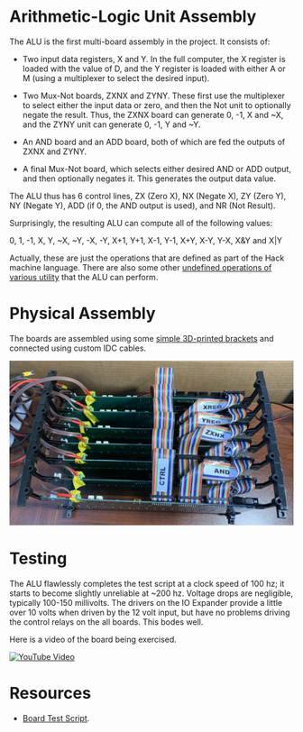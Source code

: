 # Arithmetic-Logic Unit Assembly

The ALU is the first multi-board assembly in the project. It consists of:

* Two input data registers, X and Y. In the full computer, the X register is loaded with the value of D,
and the Y register is loaded with either A or M (using a multiplexer to select the desired input).

* Two Mux-Not boards, ZXNX and ZYNY. These first use the multiplexer to select either the input data or zero,
and then the Not unit to optionally negate the result. Thus, the ZXNX board can generate 0, -1, X and ~X,
and the ZYNY unit can generate 0, -1, Y and ~Y.

* An AND board and an ADD board, both of which are fed the outputs of ZXNX and ZYNY.

* A final Mux-Not board, which selects either desired AND or ADD output, and then optionally negates it.
This generates the output data value.

The ALU thus has 6 control lines, ZX (Zero X), NX (Negate X), ZY (Zero Y), NY (Negate Y), ADD (if 0, the AND output is used),
and NR (Not Result).

Surprisingly, the resulting ALU can compute all of the following values:

0, 1, -1, X, Y, ~X, ~Y, -X, -Y, X+1, Y+1, X-1, Y-1, X+Y, X-Y, Y-X, X&Y and X|Y

Actually, these are just the operations that are defined as part of the Hack machine language.
There are also some other [undefined operations of various utility](https://medium.com/@MadOverlord/14-nand2tetris-opcodes-they-dont-want-you-to-know-about-f3246831d1d1) that the ALU can perform.

# Physical Assembly

The boards are assembled using some [simple 3D-printed brackets](/STL) and connected using custom IDC cables.

![16 Bit Logic Unit 1.0](/Images/AluBottom.jpeg)

# Testing

The ALU flawlessly completes the test script at a clock speed of 100 hz; it starts to become slightly unreliable at ~200 hz. Voltage drops are negligible, typically 100-150 millivolts. The drivers on the IO Expander provide a little over 10 volts when driven by the 12 volt input, but have no problems driving the control relays on the all boards. This bodes well.

Here is a video of the board being exercised.

[![YouTube Video](https://img.youtube.com/vi/6PPwGQYELfU/0.jpg)](https://youtu.be/6PPwGQYELfU)

# Resources

* [Board Test Script](/HardwareTests/ALU.py).
